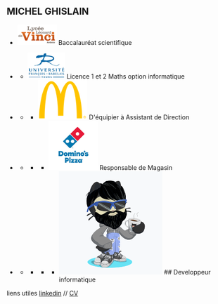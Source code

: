 ## MICHEL GHISLAIN 

- ![Image](lycée.png)  Baccalauréat scientifique
- - ![Image](univ.png)  Licence 1 et 2 Maths option informatique


- - - ![Image](mc.png)  D'équipier à Assistant de Direction

- - - - ![Image](dom.png) Responsable de Magasin

- - - - - ![Image](cat.png) ## Developpeur informatique






liens utiles [linkedin](https://www.linkedin.com/in/ghislain-michel-31b024153/) // [CV](CV_Ghislain_Michel_M2i.docx)



 
 
